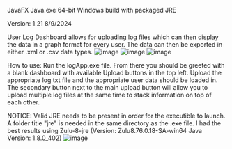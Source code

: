 JavaFX Java.exe 64-bit Windows build with packaged JRE

Version: 1.21 8/9/2024

User Log Dashboard allows for uploading log files which can then display the data in a graph format for every user. The data can then be exported in either .xml or .csv data types.
![image](https://github.com/user-attachments/assets/d951e5de-3602-49e0-a08e-6ae5a3cdff8d)
![image](https://github.com/user-attachments/assets/3a903a0c-79c2-4e67-aad8-dbe0122eacf3)
![image](https://github.com/user-attachments/assets/f37f4b64-40a4-4389-b0f6-6903cc207359)



How to use:
Run the logApp.exe file. From there you should be greeted with a blank dashboard with available Upload buttons in the top left. Upload the appropriate log txt file and the appropriate user data should be loaded in. The secondary button next to the main upload button will allow you to upload multiple log files at the same time to stack information on top of each other.

NOTICE: Valid JRE needs to be present in order for the executible to launch. A folder title "jre" is needed in the same directory as the .exe file. I had the best results using Zulu-8-jre (Version: Zulu8.76.0.18-SA-win64 Java Version: 1.8.0_402)
![image](https://github.com/user-attachments/assets/9e5ed5f8-69e0-4851-9ef2-6309c343cf87)
